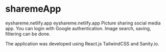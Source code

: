 # sharemeApp
eyshareme.netlify.app
eyshareme.netlify.app Picture sharing social media app. 
You can login with Google authentication. Image search, saving, filtering can be done.

The application was developed using React.js TailwindCSS and Sanity.io.
